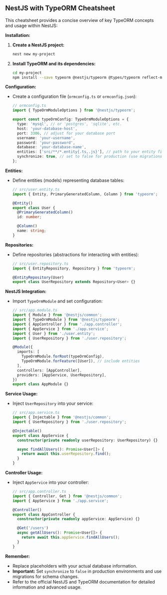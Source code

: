 ## NestJS with TypeORM Cheatsheet

This cheatsheet provides a concise overview of key TypeORM concepts and usage within NestJS:

**Installation:**

1. **Create a NestJS project:**
   ```bash
   nest new my-project
   ```
2. **Install TypeORM and its dependencies:**
   ```bash
   cd my-project
   npm install --save typeorm @nestjs/typeorm @types/typeorm reflect-metadata
   ```

**Configuration:**

- Create a configuration file (`ormconfig.ts` or `ormconfig.json`):
   ```typescript
   // ormconfig.ts
   import { TypeOrmModuleOptions } from '@nestjs/typeorm';

   export const typeOrmConfig: TypeOrmModuleOptions = {
     type: 'mysql', // or 'postgres', 'sqlite', etc.
     host: 'your-database-host',
     port: 3306, // adjust for your database port
     username: 'your-username',
     password: 'your-password',
     database: 'your-database-name',
     entities: ['src/**/*.entity{.ts,.js}'], // path to your entity files
     synchronize: true, // set to false for production (use migrations)
   };
   ```

**Entities:**

- Define entities (models) representing database tables:
   ```typescript
   // src/user.entity.ts
   import { Entity, PrimaryGeneratedColumn, Column } from 'typeorm';

   @Entity()
   export class User {
     @PrimaryGeneratedColumn()
     id: number;

     @Column()
     name: string;
   }
   ```

**Repositories:**

- Define repositories (abstractions for interacting with entities):
   ```typescript
   // src/user.repository.ts
   import { EntityRepository, Repository } from 'typeorm';

   @EntityRepository(User)
   export class UserRepository extends Repository<User> {}
   ```

**NestJS Integration:**

- Import `TypeOrmModule` and set configuration:
   ```typescript
   // src/app.module.ts
   import { Module } from '@nestjs/common';
   import { TypeOrmModule } from '@nestjs/typeorm';
   import { AppController } from './app.controller';
   import { AppService } from './app.service';
   import { User } from './user.entity';
   import { UserRepository } from './user.repository';

   @Module({
     imports: [
       TypeOrmModule.forRoot(typeOrmConfig),
       TypeOrmModule.forFeature([User]), // include entities
     ],
     controllers: [AppController],
     providers: [AppService, UserRepository],
   })
   export class AppModule {}
   ```

**Service Usage:**

- Inject `UserRepository` into your service:
   ```typescript
   // src/app.service.ts
   import { Injectable } from '@nestjs/common';
   import { UserRepository } from './user.repository';

   @Injectable()
   export class AppService {
     constructor(private readonly userRepository: UserRepository) {}

     async findAllUsers(): Promise<User[]> {
       return await this.userRepository.find();
     }
   }
   ```

**Controller Usage:**

- Inject `AppService` into your controller:
   ```typescript
   // src/app.controller.ts
   import { Controller, Get } from '@nestjs/common';
   import { AppService } from './app.service';

   @Controller()
   export class AppController {
     constructor(private readonly appService: AppService) {}

     @Get('/users')
     async getAllUsers(): Promise<User[]> {
       return await this.appService.findAllUsers();
     }
   }
   ```

**Remember:**

- Replace placeholders with your actual database information.
- **Important:** Set `synchronize` to `false` in production environments and use migrations for schema changes.
- Refer to the official NestJS and TypeORM documentation for detailed information and advanced usage.
